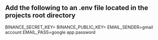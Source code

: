 ## Add the following to an .env file located in the projects root directory
BINANCE_SECRET_KEY=
BINANCE_PUBLIC_KEY=
EMAIL_SENDER=gmail account
EMAIL_PASS=google app password